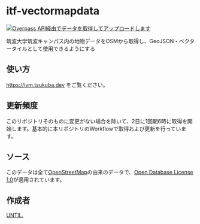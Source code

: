 # itf-vectormapdata
[![Overpass API経由でデータを取得してアップロードします](https://github.com/until-tsukuba/itf-vectormapdata/actions/workflows/fetchAndConvert.yaml/badge.svg)](https://github.com/until-tsukuba/itf-vectormapdata/actions/workflows/fetchAndConvert.yaml)

筑波大学筑波キャンパス内の地物データをOSMから取得し、GeoJSON・ベクタータイルとして使用できるようにする

## 使い方
https://ivm.tsukuba.dev をご覧ください。

## 更新頻度
このリポジトリそのものに変更がない場合を除いて、2日に1回朝6時に取得を開始します。基本的に本リポジトリのWorkflowで取得および更新を行っています。

## ソース
このデータは全て[OpenStreetMap](https://www.openstreetmap.org/)の由来のデータで、[Open Database License 1.0](http://opendatacommons.org/licenses/odbl/1.0/)が適用されています。

## 作成者
[UNTIL.](https://until.tsukuba.dev)
